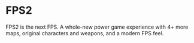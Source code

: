 # FPS2
FPS2 is the next FPS. A whole-new power game experience with 4+ more maps, original characters and weapons, and a modern FPS feel.

